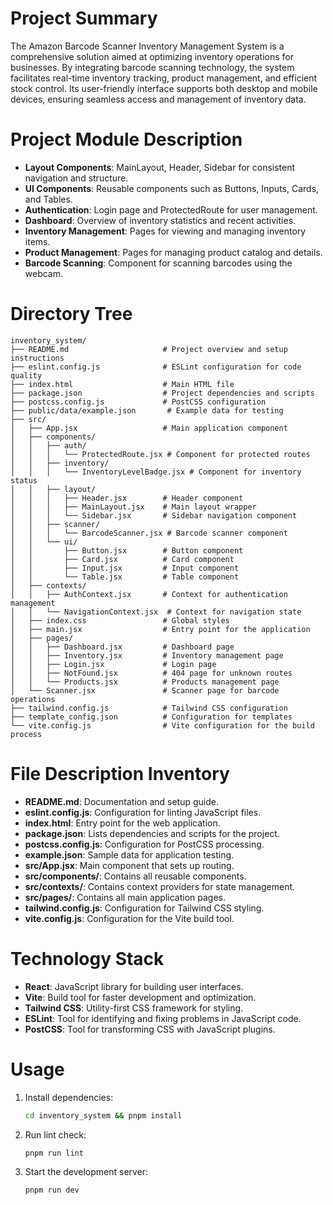 # Project Summary
The Amazon Barcode Scanner Inventory Management System is a comprehensive solution aimed at optimizing inventory operations for businesses. By integrating barcode scanning technology, the system facilitates real-time inventory tracking, product management, and efficient stock control. Its user-friendly interface supports both desktop and mobile devices, ensuring seamless access and management of inventory data.

# Project Module Description
- **Layout Components**: MainLayout, Header, Sidebar for consistent navigation and structure.
- **UI Components**: Reusable components such as Buttons, Inputs, Cards, and Tables.
- **Authentication**: Login page and ProtectedRoute for user management.
- **Dashboard**: Overview of inventory statistics and recent activities.
- **Inventory Management**: Pages for viewing and managing inventory items.
- **Product Management**: Pages for managing product catalog and details.
- **Barcode Scanning**: Component for scanning barcodes using the webcam.

# Directory Tree
```
inventory_system/
├── README.md                     # Project overview and setup instructions
├── eslint.config.js              # ESLint configuration for code quality
├── index.html                    # Main HTML file
├── package.json                  # Project dependencies and scripts
├── postcss.config.js             # PostCSS configuration
├── public/data/example.json       # Example data for testing
├── src/
│   ├── App.jsx                   # Main application component
│   ├── components/
│   │   ├── auth/
│   │   │   └── ProtectedRoute.jsx # Component for protected routes
│   │   ├── inventory/
│   │   │   └── InventoryLevelBadge.jsx # Component for inventory status
│   │   ├── layout/
│   │   │   ├── Header.jsx        # Header component
│   │   │   ├── MainLayout.jsx    # Main layout wrapper
│   │   │   └── Sidebar.jsx       # Sidebar navigation component
│   │   ├── scanner/
│   │   │   └── BarcodeScanner.jsx # Barcode scanner component
│   │   └── ui/
│   │       ├── Button.jsx        # Button component
│   │       ├── Card.jsx          # Card component
│   │       ├── Input.jsx         # Input component
│   │       └── Table.jsx         # Table component
│   ├── contexts/
│   │   ├── AuthContext.jsx       # Context for authentication management
│   │   └── NavigationContext.jsx  # Context for navigation state
│   ├── index.css                 # Global styles
│   ├── main.jsx                  # Entry point for the application
│   ├── pages/
│   │   ├── Dashboard.jsx         # Dashboard page
│   │   ├── Inventory.jsx         # Inventory management page
│   │   ├── Login.jsx             # Login page
│   │   ├── NotFound.jsx          # 404 page for unknown routes
│   │   └── Products.jsx          # Products management page
│   └── Scanner.jsx               # Scanner page for barcode operations
├── tailwind.config.js            # Tailwind CSS configuration
├── template_config.json          # Configuration for templates
└── vite.config.js                # Vite configuration for the build process
```

# File Description Inventory
- **README.md**: Documentation and setup guide.
- **eslint.config.js**: Configuration for linting JavaScript files.
- **index.html**: Entry point for the web application.
- **package.json**: Lists dependencies and scripts for the project.
- **postcss.config.js**: Configuration for PostCSS processing.
- **example.json**: Sample data for application testing.
- **src/App.jsx**: Main component that sets up routing.
- **src/components/**: Contains all reusable components.
- **src/contexts/**: Contains context providers for state management.
- **src/pages/**: Contains all main application pages.
- **tailwind.config.js**: Configuration for Tailwind CSS styling.
- **vite.config.js**: Configuration for the Vite build tool.

# Technology Stack
- **React**: JavaScript library for building user interfaces.
- **Vite**: Build tool for faster development and optimization.
- **Tailwind CSS**: Utility-first CSS framework for styling.
- **ESLint**: Tool for identifying and fixing problems in JavaScript code.
- **PostCSS**: Tool for transforming CSS with JavaScript plugins.

# Usage
1. Install dependencies:
   ```bash
   cd inventory_system && pnpm install
   ```
2. Run lint check:
   ```bash
   pnpm run lint
   ```
3. Start the development server:
   ```bash
   pnpm run dev
   ```
